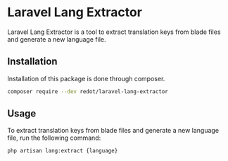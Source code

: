 # Laravel Lang Extractor

Laravel Lang Extractor is a tool to extract translation keys from blade files and generate a new language file.

## Installation

Installation of this package is done through composer.

```bash
composer require --dev redot/laravel-lang-extractor
```

## Usage

To extract translation keys from blade files and generate a new language file, run the following command:

```bash
php artisan lang:extract {language}
```

